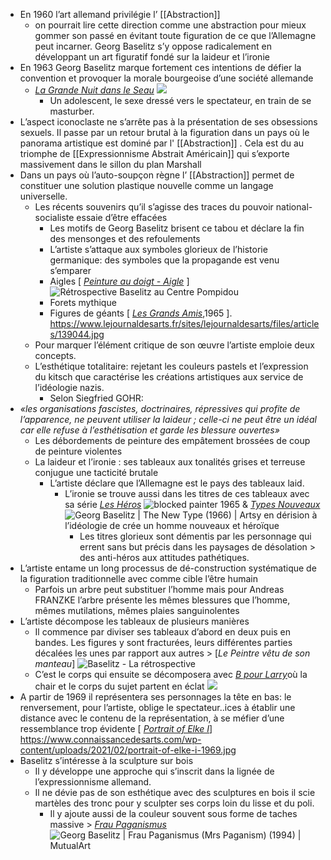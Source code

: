 - En 1960 l’art allemand privilégie l’ [[Abstraction]]
	- on pourrait lire cette direction comme une abstraction pour mieux gommer son passé en évitant toute figuration de ce que l’Allemagne peut incarner. Georg Baselitz s’y oppose radicalement en développant un art figuratif fondé sur la laideur et l’ironie
- En 1963 Georg Baselitz marque fortement ces intentions de défier la convention et provoquer la morale bourgeoise d’une société allemande
	- [*La Grande Nuit dans le Seau*](https://www.paperblog.fr/7347395/grande-retrospective-georg-baselitz-a-la-haus-der-kunst-de-munich/) ![](https://media.paperblog.fr/i/734/7347395/grande-retrospective-georg-baselitz-haus-der--R-BDG3bB.jpeg)
		- Un adolescent, le sexe dressé vers le spectateur, en train de se masturber.
- L’aspect iconoclaste ne s’arrête pas à la présentation de ses obsessions sexuels. Il passe par un retour brutal à la figuration dans un pays où le panorama artistique est dominé par l' [[Abstraction]] . Cela est du au triomphe de [[Expressionnisme Abstrait Américain]] qui s’exporte massivement dans le sillon du plan Marshall
- Dans un pays où l’auto-soupçon règne l’ [[Abstraction]] permet de constituer une solution plastique nouvelle comme un langage universelle.
	- Les récents souvenirs qu’il s’agisse des traces du pouvoir national-socialiste essaie d’être effacées
		- Les motifs de Georg Baselitz brisent ce tabou et déclare la fin des mensonges et des refoulements
		- L’artiste s’attaque aux symboles glorieux de l’historie germanique: des symboles que la propagande est venu s’emparer
		- Aigles [ [*Peinture au doigt - Aigle*](https://www.gazette-drouot.com/article/retrospective-baselitz-au-centre-pompidou/29237) ] ![Rétrospective Baselitz au Centre Pompidou ](https://medias.gazette-drouot.com/prod/medias/mediatheque/88877.jpg)
		- Forets mythique
		- Figures de géants [ [*Les Grands Amis*](https://www.lejournaldesarts.fr/expositions/les-antiheros-allemands-de-baselitz-130035),1965 ]. https://www.lejournaldesarts.fr/sites/lejournaldesarts/files/articles/139044.jpg
	- Pour marquer l’élément critique de son œuvre l’artiste emploie deux concepts.
	- L’esthétique totalitaire: rejetant les couleurs pastels et l’expression du kitsch que caractérise les créations artistiques aux service de l’idéologie nazis.
		- Selon Siegfried GOHR:
- *«les organisations fascistes, doctrinaires, répressives qui profite de l’apparence, ne peuvent utiliser la laideur ; celle-ci ne peut être un idéal car elle refuse à l’esthétisation et garde les blessure ouvertes»*
	- Les débordements de peinture des empâtement brossées de coup de peinture violentes
	- La laideur et l’ironie : ses tableaux aux tonalités grises et terreuse conjugue une tacticité brutale
		- L’artiste déclare que l’Allemagne est le pays des tableaux laid.
			- L’ironie se trouve aussi dans les titres de ces tableaux avec sa série [*Les Héros*](https://www.guggenheim-bilbao.eus/fr/expositions/georg-baselitz-les-heros) ![blocked painter 1965](https://cms.guggenheim-bilbao.eus/uploads/2021/02/blocked-painter-1965.jpg) & [*Types Nouveaux*](https://www.artsy.net/artwork/georg-baselitz-the-new-type)![Georg Baselitz | The New Type (1966) | Artsy](https://d7hftxdivxxvm.cloudfront.net/?height=800&quality=85&resize_to=fit&src=https%3A%2F%2Fd32dm0rphc51dk.cloudfront.net%2FXBNWA-fc06QvzrGxtjmaQA%2Fnormalized.jpg&width=634)  en dérision à l’idéologie de crée un homme nouveaux et héroïque
				- Les titres glorieux sont démentis par les personnage qui errent sans but précis dans les paysages de désolation > des anti-héros aux attitudes pathétiques.
- L’artiste entame un long processus de dé-construction systématique de la figuration traditionnelle avec comme cible l’être humain
	- Parfois un arbre peut substituer l’homme mais pour Andreas FRANZKE l’arbre présente les mêmes blessures que l’homme, mêmes mutilations, mêmes plaies sanguinolentes
- L’artiste décompose les tableaux de plusieurs manières
	- Il commence par diviser ses tableaux d’abord en deux puis en bandes. Les figures y sont fracturées, leurs différentes parties décalées les unes par rapport aux autres > [*Le Peintre vêtu de son manteau*] ![Baselitz - La rétrospective](https://www.spectacles-selection.com/archives/expositions/fiche_expo_B/baselitz-la-retrospective-V/05-peintre-en-manteau-a.jpg)
	- C’est le corps qui ensuite se décomposera avec [*B pour Larry*](https://culturieuse.blog/2018/03/03/georg-baselitz-1938-§-art-et-allemagne/)où la chair et le corps du sujet partent en éclat ![](https://culturieuse.files.wordpress.com/2018/03/2aedc52d08cab79e0013fb2e876b32e8.jpg?w=768&h=1021)
- A partir de 1969 il représentera ses personnages la tête en bas: le renversement, pour l’artiste, oblige le spectateur..ices à établir une distance avec le contenu de la représentation, à se méfier d’une ressemblance trop évidente [ [*Portrait of Elke I*](https://www.metmuseum.org/art/collection/search/844405)] https://www.connaissancedesarts.com/wp-content/uploads/2021/02/portrait-of-elke-i-1969.jpg
- Baselitz s’intéresse à la sculpture sur bois
	- Il y développe une approche qui s’inscrit dans la lignée de l’expressionnisme allemand.
	- Il ne dévie pas de son esthétique avec des sculptures en bois il scie martèles des tronc pour y sculpter ses corps loin du lisse et du poli.
		- Il y ajoute aussi de la couleur souvent sous forme de taches massive > [*Frau Paganismus*](https://www.christies.com/about-us/press-archive/details?PressReleaseID=10786) ![Georg Baselitz | Frau Paganismus (Mrs Paganism) (1994) | MutualArt](https://media.mutualart.com/Images//2023_02/16/10/102641949/georg-baselitz-frau-paganismus--mrs-paga-6UXNE.Jpeg)